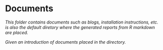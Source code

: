 # Documents

*This folder contains documents such as blogs, installation instructions, etc. is also the default diretory where the generated reports from R markdown are placed.*

*Given an introduction of documents placed in the directory.*
